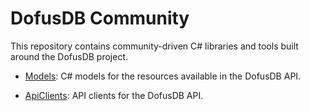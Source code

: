 # DofusDB Community

This repository contains community-driven C# libraries and tools built around the DofusDB project.

- [Models](tree/main/DofusDbCommunity.Models): C# models for the resources available in the DofusDB API.

- [ApiClients](tree/main/DofusDbCommunity.ApiClients): API clients for the DofusDB API.

